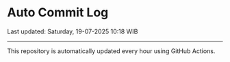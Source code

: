 # Auto Commit Log

Last updated: Saturday, 19-07-2025 10:18 WIB

---

This repository is automatically updated every hour using GitHub Actions.
